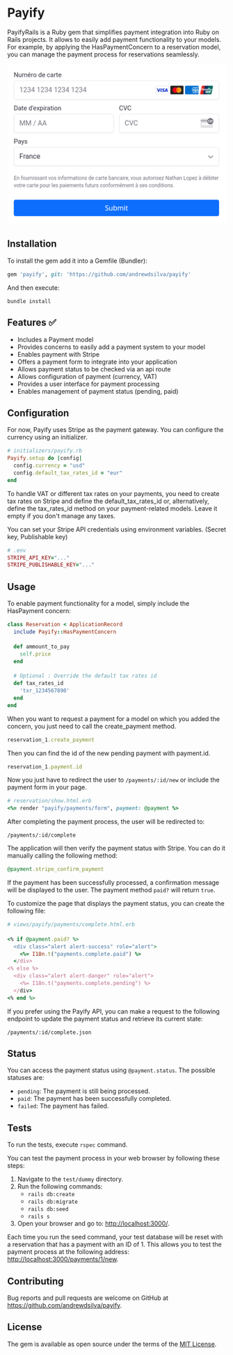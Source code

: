 # Payify

PayifyRails is a Ruby gem that simplifies payment integration into Ruby on Rails projects. It allows to easily add payment functionality to your models. For example, by applying the HasPaymentConcern to a reservation model, you can manage the payment process for reservations seamlessly.

![Screenshot](./app/assets/images/payify/screenshot.png)

## Installation

To install the gem add it into a Gemfile (Bundler):

```ruby
gem 'payify', git: 'https://github.com/andrewdsilva/payify'
```

And then execute:

```
bundle install
```

## Features ✅

- Includes a Payment model
- Provides concerns to easily add a payment system to your model
- Enables payment with Stripe
- Offers a payment form to integrate into your application
- Allows payment status to be checked via an api route
- Allows configuration of payment (currency, VAT)
- Provides a user interface for payment processing
- Enables management of payment status (pending, paid)

## Configuration

For now, Payify uses Stripe as the payment gateway. You can configure the currency using an initializer.

```ruby
# initializers/payify.rb
Payify.setup do |config|
  config.currency = "usd"
  config.default_tax_rates_id = "eur"
end
```

To handle VAT or different tax rates on your payments, you need to create tax rates on Stripe and define the default_tax_rates_id or, alternatively, define the tax_rates_id method on your payment-related models. Leave it empty if you don't manage any taxes.

You can set your Stripe API credentials using environment variables. (Secret key, Publishable key)

```ruby
# .env
STRIPE_API_KEY="..."
STRIPE_PUBLISHABLE_KEY="..."
```

## Usage

To enable payment functionality for a model, simply include the HasPayment concern:

```ruby
class Reservation < ApplicationRecord
  include Payify::HasPaymentConcern

  def ammount_to_pay
    self.price
  end

  # Optional : Override the default tax rates id
  def tax_rates_id
    'txr_1234567890'
  end
end
```

When you want to request a payment for a model on which you added the concern, you just need to call the create_payment method.

```ruby
reservation_1.create_payment
```

Then you can find the id of the new pending payment with payment.id.

```ruby
reservation_1.payment.id
```

Now you just have to redirect the user to `/payments/:id/new` or include the payment form in your page.

```ruby
# reservation/show.html.erb
<%= render "payify/payments/form", payment: @payment %>
```

After completing the payment process, the user will be redirected to:

```
/payments/:id/complete
```

The application will then verify the payment status with Stripe. You can do it manually calling the following method:

```ruby
@payment.stripe_confirm_payment
```

If the payment has been successfully processed, a confirmation message will be displayed to the user. The payment method `paid?` will return `true`.

To customize the page that displays the payment status, you can create the following file:

```ruby
# views/payify/payments/complete.html.erb

<% if @payment.paid? %>
  <div class="alert alert-success" role="alert">
    <%= I18n.t("payments.complete.paid") %>
  </div>
<% else %>
  <div class="alert alert-danger" role="alert">
    <%= I18n.t("payments.complete.pending") %>
  </div>
<% end %>
```

If you prefer using the Payify API, you can make a request to the following endpoint to update the payment status and retrieve its current state:

```
/payments/:id/complete.json
```
## Status

You can access the payment status using `@payment.status`. The possible statuses are:

- `pending`: The payment is still being processed.
- `paid`: The payment has been successfully completed.
- `failed`: The payment has failed.

## Tests

To run the tests, execute `rspec` command.

You can test the payment process in your web browser by following these steps:

1. Navigate to the `test/dummy` directory.
2. Run the following commands:
   - `rails db:create`
   - `rails db:migrate`
   - `rails db:seed`
   - `rails s`
3. Open your browser and go to: [http://localhost:3000/](http://localhost:3000/).

Each time you run the seed command, your test database will be reset with a reservation that has a payment with an ID of 1. This allows you to test the payment process at the following address: [http://localhost:3000/payments/1/new](http://localhost:3000/payments/1/new).

## Contributing

Bug reports and pull requests are welcome on GitHub at https://github.com/andrewdsilva/payify.

## License

The gem is available as open source under the terms of the [MIT License](https://opensource.org/licenses/MIT).
